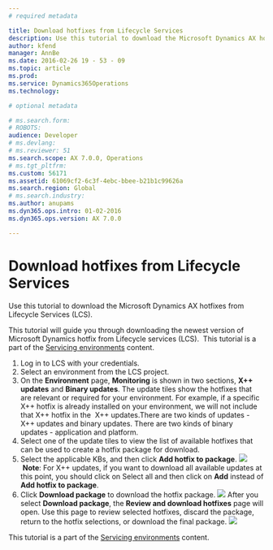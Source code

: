 ```yaml
---
# required metadata

title: Download hotfixes from Lifecycle Services
description: Use this tutorial to download the Microsoft Dynamics AX hotfixes from Lifecycle Services (LCS).
author: kfend
manager: AnnBe
ms.date: 2016-02-26 19 - 53 - 09
ms.topic: article
ms.prod: 
ms.service: Dynamics365Operations
ms.technology: 

# optional metadata

# ms.search.form: 
# ROBOTS: 
audience: Developer
# ms.devlang: 
# ms.reviewer: 51
ms.search.scope: AX 7.0.0, Operations
# ms.tgt_pltfrm: 
ms.custom: 56171
ms.assetid: 61069cf2-6c3f-4ebc-bbee-b21b1c99626a
ms.search.region: Global
# ms.search.industry: 
ms.author: anupams
ms.dyn365.ops.intro: 01-02-2016
ms.dyn365.ops.version: AX 7.0.0

---
```


# Download hotfixes from Lifecycle Services

Use this tutorial to download the Microsoft Dynamics AX hotfixes from Lifecycle Services (LCS).

This tutorial will guide you through downloading the newest version of Microsoft Dynamics hotfix from Lifecycle services (LCS).  This tutorial is a part of the [Servicing environments](developer-landing-page.md#servicing-environments) content.

1.  Log in to LCS with your credentials.
2.  Select an environment from the LCS project.
3.  On the **Environment** page, **Monitoring** is shown in two sections, **X++ updates** and **Binary updates**. The update tiles show the hotfixes that are relevant or required for your environment. For example, if a specific X++ hotfix is already installed on your environment, we will not include that X++ hotfix in the  X++ updates.There are two kinds of updates - X++ updates and binary updates. There are two kinds of binary updates - application and platform.
4.  Select one of the update tiles to view the list of available hotfixes that can be used to create a hotfix package for download.
5.  Select the applicable KBs, and then click **Add hotfix to package**. [![](./media/add-hotfixes.png)](./media/add-hotfixes.png) **Note**: For X++ updates, if you want to download all available updates at this point, you should click on Select all and then click on **Add** instead of **Add hotfix to package**.
6.  Click **Download package** to download the hotfix package. [![](./media/donwload-hotfix.png)](./media/donwload-hotfix.png) After you select **Download package**, the **Review and download hotfixes** page will open. Use this page to review selected hotfixes, discard the package, return to the hotfix selections, or download the final package. [![](./media/review-and-download-hotfixes.png)](./media/review-and-download-hotfixes.png)

This tutorial is a part of the [Servicing environments](developer-landing-page.md#servicing-environments) content.

